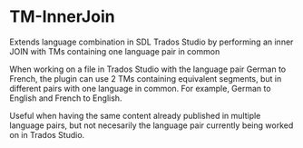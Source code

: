 # TM-InnerJoin
Extends language combination in SDL Trados Studio by performing an inner JOIN with TMs containing one language pair in common

When working on a file in Trados Studio with the language pair German to French, the plugin can use 2 TMs containing equivalent segments, but in different pairs with one language in common.  For example, German to English and French to English.

Useful when having the same content already published in multiple language pairs, but not necesarily the language pair currently being worked on in Trados Studio.  
